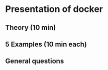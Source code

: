 # Presentation of docker

## Theory (10 min)

## 5 Examples (10 min each)

###
###
###
###
###

## General questions
